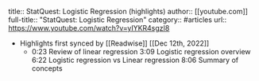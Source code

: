 title:: StatQuest: Logistic Regression (highlights)
author:: [[youtube.com]]
full-title:: "StatQuest: Logistic Regression"
category:: #articles
url:: https://www.youtube.com/watch?v=yIYKR4sgzI8

- Highlights first synced by [[Readwise]] [[Dec 12th, 2022]]
	- 0:23 Review of linear regression
	  3:09 Logistic regression overview
	  6:22 Logistic regression vs Linear regression
	  8:06 Summary of concepts